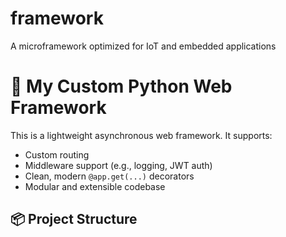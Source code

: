 # framework
A microframework optimized for IoT and embedded applications
# 🚀 My Custom Python Web Framework

This is a lightweight asynchronous web framework. It supports:

- Custom routing
- Middleware support (e.g., logging, JWT auth)
- Clean, modern `@app.get(...)` decorators
- Modular and extensible codebase

## 📦 Project Structure

